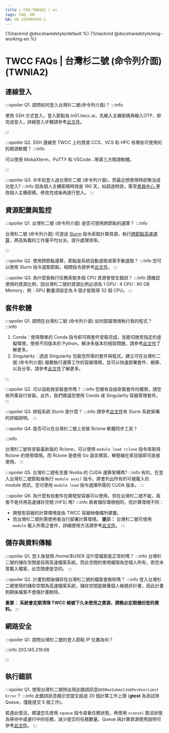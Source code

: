 ```yaml
---
title : FAQ-TWNIA2 | en
tags: FAQ, EN
GA: UA-155999456-1
---
```


{%hackmd @docsharedstyle/default %}
{%hackmd @docsharedstyle/eng-working-en %}

# TWCC FAQs | 台灣杉二號 (命令列介面) (TWNIA2)

## 連線登入
:::spoiler Q1. 請問如何登入台灣杉二號(命令列介面)？
:::info

使用 SSH 方式登入，登入節點為 ln01.twcc.ai，先輸入主機密碼再輸入OTP，即完成登入，詳細登入步驟請參考[<ins>此文件<ins>](https://man.twcc.ai/@twccdocs/doc-twnia2-main-zh/%2F%40twccdocs%2Fguide-twnia2-prerequisite-for-connection-zh)。

:::

:::spoiler Q2. SSH 連線至 TWCC 上的資源 CCS、VCS 和 HPC 有哪些可使用的的開源軟體？
:::info

可以使用 MobaXterm、PuTTY 和 VSCode...等第三方開源軟體。

:::

:::spoiler Q3. 半年前登入過台灣杉二號 (命令列介面)，而最近想使用時卻無法成功登入?
:::info
因為個人主機密碼時效是 180 天，如超過時效，需至[<ins>會員中心 <i class="fa fa-question-circle fa-question-circle-for-service" aria-hidden="true"></i></ins>](https://man.twcc.ai/@twsdocs/howto-service-access-service-zh) 更改個人主機密碼，修改完成後再進行登入。
:::


## 資源配置與監控


:::spoiler Q1. 台灣杉二號 (命令列介面) 是否可使用跨節點的運算？
:::info

台灣杉二號 (命令列介面) 可透過 [<ins>Slurm</ins>](https://man.twcc.ai/@twccdocs/doc-twnia2-main-zh/%2F%40twccdocs%2Fguide-twnia2-slurm-intro-zh) 指令索取計算資源，執行[<ins>跨節點高速運算</ins>](https://man.twcc.ai/@twccdocs/doc-twnia2-main-zh/https%3A%2F%2Fman.twcc.ai%2F%40twccdocs%2Fhowto-twnia2-run-parallel-job-container-zh)，將高負載的工作量平均分派，提升處理效率。

:::

:::spoiler Q2. 使用跨節點運算，節點是系統自動選取或需手動選取？
:::info
您可以使用 Slurm 指令選取節點，相關指令請參考[<ins>此文件</ins>](https://man.twcc.ai/@twccdocs/doc-twnia2-main-zh/%2F%40twccdocs%2Fguide-twnia2-job-parameter-zh)。
:::

:::spoiler Q3. 為什麼我執行任務索取多個 CPU 資源會發生錯誤？
:::info
請確認使用的資源比例，因台灣杉二號的資源比例必須為 1 GPU : 4 CPU : 90 GB Memory，例：GPU 數量須設定為 8 個才能取得 32 個 CPU。
:::



## 套件軟體
:::spoiler Q1. 請問在台灣杉二號 (命令列介面) 如何部屬環境執行我的程式？
:::info
1. Conda：使用簡單的 Conda 指令即可將套件安裝完成，並能切換至指定的虛擬環境，使用不同版本的 Python，解決多版本的相容問題，請參考[<ins>此文件<ins>](https://man.twcc.ai/@twccdocs/doc-twnia2-main-zh/https%3A%2F%2Fman.twcc.ai%2F%40twccdocs%2Fhowto-twnia2-conda-manage-packages-submit-job-zh)了解更多。
2. Singularity：透過 Singularity 包裝您所需的套件與程式，建立可在台灣杉二號 (命令列介面)  服務執行運算工作的容器環境，並可以快速部署套件、搬移、以及分享，請參考[<ins>此文件<ins>](https://man.twcc.ai/@twccdocs/doc-twnia2-main-zh/https%3A%2F%2Fman.twcc.ai%2F%40twccdocs%2Fhowto-twnia2-create-sglrt-container-zh)了解更多。


:::

:::spoiler Q2. 可以協助我安裝套件嗎？
:::info
您擁有自由安裝套件的權限，請您依所需自行安裝。此外，我們建議您使用 Conda 或 Singularity 容器管理套件。
:::


:::spoiler Q3. 排程系統 Slurm 是什麼？
:::info
請參考[<ins>此文件</ins>](https://man.twcc.ai/@twccdocs/doc-twnia2-main-zh/%2F%40twccdocs%2Fguide-twnia2-slurm-intro-zh)有 Slurm 系統架構的詳細說明。
:::

:::spoiler Q4. 是否可以在台灣杉二號上安裝 Rclone 軟體同步工具？

:::info

台灣杉二號有安裝最新版的 Rclone，可以使用 `module load rclone` 指令來取得 Rclone 的使用環境。而 Rclone 是使用 Go 語言撰寫，解壓縮在家目錄即可直接使用。 
:::

:::spoiler Q5. 台灣杉二號有支援 Nvidia 的 CUDA 運算架構嗎?
:::info
有的，在登入台灣杉二號節點後執行 `module avail` 指令，將會列出所有的可被載入的 module 資訊，您可使用 `module load` 指令選擇所需的 CUDA 版本。
:::

:::spoiler Q6. 為什麼有些套件在開發型容器可以使用，但在台灣杉二號不能，兩者不是共用高速儲存空間 (HFS) 嗎?
:::info
兩者儲存環境相同，但計算環境不同：

- 開發型容器的計算環境是由 TWCC 容器映像檔所建置。
- 而台灣杉二號則需使用者自行部署計算環境。
    <i class="fa fa-lightbulb-o fa-20" aria-hidden="true"></i> **提示：** 台灣杉二號可使用 `module` 載入所需之套件，詳細使用方法請參考[<ins>此文件</ins>](https://man.twcc.ai/@twccdocs/doc-twnia2-main-zh/%2F%40twccdocs%2Fguide-twnia2-module-intro-zh)。
:::

## 儲存與資料傳輸
:::spoiler Q1. 登入後發現 /home/$USER 沒什麼檔案是正常的嗎？
:::info
台灣杉二號的儲存空間是採用高速檔案系統，而此空間的使用權限為您個人所有，若您未曾載入檔案，此空間便是空的。
:::

:::spoiler Q2. 計畫到期後儲存在台灣杉二號的檔案會刪除嗎？
:::info
登入台灣杉二號使用的儲存空間為高速檔案系統，儲存空間是跟著個人帳號非計畫，因此計畫到期後檔案不會隨計畫刪除。

<i class="fa fa-exclamation-triangle fa-20" aria-hidden="true"></i> **重要：** **系統會定期清理 TWCC 帳號下久未使用之資源，請務必定期備份您的資料。**
:::

## 網路安全
:::spoiler Q1. 請問台灣杉二號的登入節點 IP 位置為何？ 

:::info
203.145.219.98

:::


## 執行錯誤
:::spoiler Q1. 使用台灣杉二號時出現此錯誤訊息`QOSMaxSubmitJobPerUserLimit Error`？
:::info
此錯誤訊息顯示您提交超過 20 個計算工作上限 (**gtest** 為測試用 Queue，僅能提交 5 個工作)。

若遇此情況，建議您先使用 `squeue` 指令查看任務狀態，再使用 `scancel` 取消狀態為等待中或運行中的任務，減少提交的任務數量。Queue 與計算資源使用說明可參考[<ins>此文件</ins>](https://man.twcc.ai/@twccdocs/doc-twnia2-main-zh/%2F%40twccdocs%2Fguide-twnia2-queue-zh)。
:::






